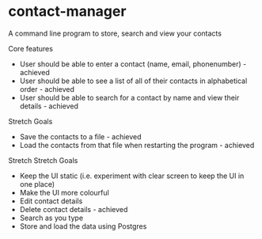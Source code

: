 # contact-manager
A command line program to store, search and view your contacts

Core features

- User should be able to enter a contact (name, email, phonenumber) - achieved
- User should be able to see a list of all of their contacts in alphabetical order - achieved
- User should be able to search for a contact by name and view their details - achieved

Stretch Goals

- Save the contacts to a file - achieved
- Load the contacts from that file when restarting the program - achieved

Stretch Stretch Goals

- Keep the UI static (i.e. experiment with clear screen to keep the UI in one place)
- Make the UI more colourful
- Edit contact details
- Delete contact details - achieved
- Search as you type
- Store and load the data using Postgres
